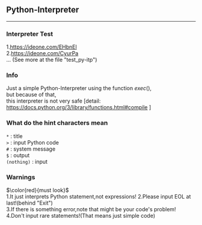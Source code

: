 ## Python-Interpreter
-----
### Interpreter Test  
1.<https://ideone.com/EHbnEl>  
2.<https://ideone.com/CyurPa>  
   ... (See more at the file "test_py-itp")
### Info  
Just a simple Python-Interpreter using the function $exec()$,  
but because of that,  
this interpreter is not very safe [detail: <https://docs.python.org/3/library/functions.html#compile> ]
### What do the hint characters mean  
```*``` : title  
```>``` : input Python code  
```#``` : system message  
```$``` : output  
```(nothing)``` : input  
### Warnings
$\color{red}{must look}$  
1.It just interprets Python statement,not expressions!
2.Please input EOL at last!(behind "Exit")  
3.If there is something error,note that might be your code's problem!  
4.Don't input rare statements!(That means just simple code)
